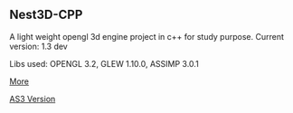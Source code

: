 Nest3D-CPP
-------------------------

A light weight opengl 3d engine project in c++ for study purpose.
Current version: 1.3 dev

Libs used: OPENGL 3.2, GLEW 1.10.0, ASSIMP 3.0.1

[More](http://sindney.com/project/nest3d-cpp)

[AS3 Version](http://sindney.com/project/nest3d)